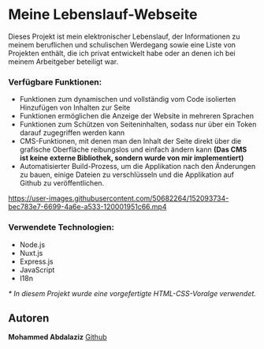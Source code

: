# Meine Lebenslauf-Webseite
Dieses Projekt ist mein elektronischer Lebenslauf, der Informationen zu meinem beruflichen und schulischen Werdegang sowie eine Liste von Projekten enthält, die ich privat entwickelt habe oder an denen ich bei meinem Arbeitgeber beteiligt war.

### Verfügbare Funktionen:
- Funktionen zum dynamischen und vollständig vom Code isolierten Hinzufügen von Inhalten zur Seite
- Funktionen ermöglichen die Anzeige der Website in mehreren Sprachen
- Funktionen zum Schützen von Seiteninhalten, sodass nur über ein Token darauf zugegriffen werden kann
- CMS-Funktionen, mit denen man den Inhalt der Seite direkt über die grafische Oberfläche reibungslos und einfach ändern kann **(Das CMS ist keine externe Bibliothek, sondern wurde von mir implementiert)**
- Automatisierter Build-Prozess, um die Applikation nach den Änderungen zu bauen, einige Dateien zu verschlüsseln und die Applikation auf Github zu veröffentlichen.


https://user-images.githubusercontent.com/50682264/152093734-bec783e7-6699-4a6e-a533-120001951c66.mp4




### Verwendete Technologien:
- Node.js
- Nuxt.js
- Express.js
- JavaScript
- I18n

<i> * In diesem Projekt wurde eine vorgefertigte HTML-CSS-Voralge verwendet. </i>

## Autoren
**Mohammed Abdalaziz**  [Github](https://github.com/MAbdalaziz)

